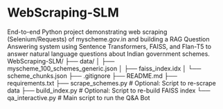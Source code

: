 # WebScraping-SLM
End-to-end Python project demonstrating web scraping (Selenium/Requests) of myscheme.gov.in and building a RAG Question Answering system using Sentence Transformers, FAISS, and Flan-T5 to answer natural language questions about Indian government schemes.
WebScraping-SLM/
├── data/
│   ├── myscheme_100_schemes_generic.json
│   ├── faiss_index.idx
│   └── scheme_chunks.json
├── .gitignore
├── README.md
├── requirements.txt
├── scrape_schemes.py                    # Optional: Script to re-scrape data
├── build_index.py                       # Optional: Script to re-build FAISS index
└── qa_interactive.py                    # Main script to run the Q&A Bot